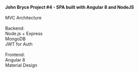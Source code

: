 **John Bryce Project #4 - SPA built with Angular 8 and NodeJS**
<br>
<br>
MVC Architecture
<br>
<br>
Backend:
<br>
Node.js + Express
<br>
MongoDB
<br>
JWT for Auth
<br>
<br>
Frontend:
<br>
Angular 8
<br>
Material Design 
<br>
